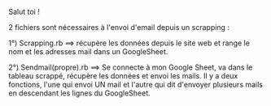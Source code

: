 Salut toi ! 

2 fichiers sont nécessaires à l'envoi d'email depuis un scrapping :


1°) Scrapping.rb ==> récupère les données depuis le site web et range le nom et les adresses mail dans un GoogleSheet.



2°) Sendmail(propre).rb ==> Se connecte à mon Google Sheet, va dans le tableau scrappé, récupère les données et envoi les mails.
Il y a deux fonctions, l'une qui envoi UN mail et l'autre qui dit d'envoyer plusieurs mails en descendant les lignes du GoogleSheet.







